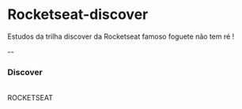 # Rocketseat-discover
Estudos da trilha discover da Rocketseat
famoso foguete não tem ré !

--
### Discover
<br>ROCKETSEAT</br>
